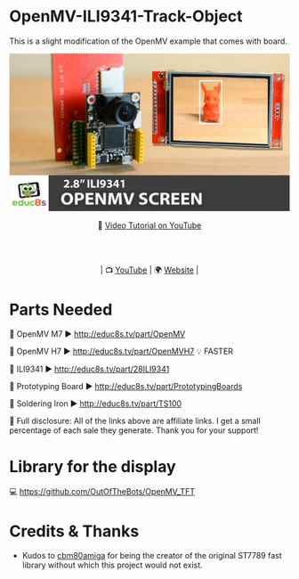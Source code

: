 # OpenMV-ILI9341-Track-Object

This is a slight modification of the OpenMV example that comes with board.

<p align="center">
  <img src="demo.jpg" alt="ST7789 Thermometer" width="1280">
</p>

<p align="center">
🎥 <a href="https://www.youtube.com/watch?v=-nECx4DOE84">Video Tutorial on YouTube</a>
</p>

<br>
<br>
<p align="center">
| 📺 <a href="https://www.youtube.com/educ8s">YouTube</a>
| 🌍 <a href="http://www.educ8s.tv">Website</a> | <br>
</p>


# Parts Needed

🛒 OpenMV M7 ▶ http://educ8s.tv/part/OpenMV

🛒 OpenMV H7 ▶ http://educ8s.tv/part/OpenMVH7  💡 FASTER

🛒 ILI9341 ▶ http://educ8s.tv/part/28ILI9341

🛒 Prototyping Board ▶ http://educ8s.tv/part/PrototypingBoards

🛒 Soldering Iron ▶ http://educ8s.tv/part/TS100

💖 Full disclosure: All of the links above are affiliate links. I get a small percentage of each sale they generate. Thank you for your support!

# Library for the display

💻 https://github.com/OutOfTheBots/OpenMV_TFT

# Credits & Thanks

  - Kudos to [cbm80amiga](https://github.com/cbm80amiga) for being the creator of the original ST7789 fast library without which this project would not exist.


